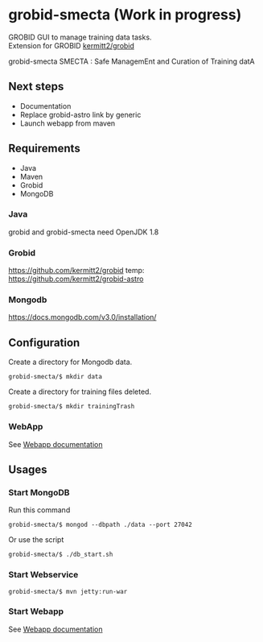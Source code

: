 # grobid-smecta (Work in progress)

GROBID GUI to manage training data tasks.
<br />
Extension for GROBID [kermitt2/grobid](https://github.com/kermitt2/grobid)

grobid-smecta
SMECTA : Safe ManagemEnt and Curation of Training datA

## Next steps

- Documentation
- Replace grobid-astro link by generic
- Launch webapp from maven

## Requirements

- Java
- Maven
- Grobid
- MongoDB 

### Java

grobid and grobid-smecta need OpenJDK 1.8

### Grobid

https://github.com/kermitt2/grobid
temp:
https://github.com/kermitt2/grobid-astro

### Mongodb

https://docs.mongodb.com/v3.0/installation/


## Configuration


Create a directory for Mongodb data.

`grobid-smecta/$ mkdir data`

Create a directory for training files deleted.

`grobid-smecta/$ mkdir trainingTrash`

### WebApp

See [Webapp documentation](src/main/webapp/main)

## Usages

### Start MongoDB

Run this command

`grobid-smecta/$ mongod --dbpath ./data --port 27042`

Or use the script

`grobid-smecta/$ ./db_start.sh`

### Start Webservice

`grobid-smecta/$ mvn jetty:run-war`

### Start Webapp

See [Webapp documentation](src/main/webapp/main)

